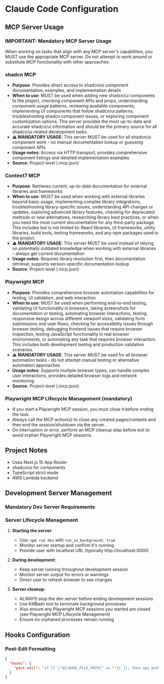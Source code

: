 # Claude Code Configuration

## MCP Server Usage

### IMPORTANT: Mandatory MCP Server Usage

When working on tasks that align with any MCP server's capabilities, you MUST use the appropriate MCP server. Do not attempt to work around or substitute MCP functionality with other approaches.

### shadcn MCP

- **Purpose**: Provides direct access to shadcn/ui component documentation, examples, and implementation details
- **When to use**: MUST be used when adding new shadcn/ui components to the project, checking component APIs and props, understanding component usage patterns, reviewing available components, implementing UI components that follow shadcn/ui patterns, troubleshooting shadcn component issues, or exploring component customization options. This server provides the most up-to-date and accurate shadcn/ui information and should be the primary source for all shadcn/ui related development tasks.
- **⚠️ MANDATORY USAGE**: This server MUST be used for all shadcn/ui component work - no manual documentation lookup or guessing component APIs
- **Usage notes**: Access via HTTP transport, provides comprehensive component listings and detailed implementation examples
- **Source**: Project-level (.mcp.json)

### Context7 MCP

- **Purpose**: Retrieves current, up-to-date documentation for external libraries and frameworks
- **When to use**: MUST be used when working with external libraries beyond basic usage, implementing complex library integrations, troubleshooting library-specific issues, understanding API changes or updates, exploring advanced library features, checking for deprecated methods or new alternatives, researching library best practices, or when you need the most current documentation for any third-party package. This includes but is not limited to: React libraries, UI frameworks, utility libraries, build tools, testing frameworks, and any npm packages used in the project.
- **⚠️ MANDATORY USAGE**: This server MUST be used instead of relying on potentially outdated knowledge when working with external libraries - always get current documentation
- **Usage notes**: Requires library resolution first, then documentation retrieval; supports version-specific documentation lookup
- **Source**: Project-level (.mcp.json)

### Playwright MCP

- **Purpose**: Provides comprehensive browser automation capabilities for testing, UI validation, and web interaction
- **When to use**: MUST be used when performing end-to-end testing, validating UI functionality in browsers, taking screenshots for documentation or testing, automating browser interactions, testing responsive design across different viewport sizes, validating form submissions and user flows, checking for accessibility issues through browser testing, debugging frontend issues that require browser inspection, testing JavaScript functionality in real browser environments, or automating any task that requires browser interaction. This includes both development testing and production validation scenarios.
- **⚠️ MANDATORY USAGE**: This server MUST be used for all browser automation tasks - do not attempt manual testing or alternative automation approaches
- **Usage notes**: Supports multiple browser types, can handle complex user interactions, provides detailed browser logs and network monitoring
- **Source**: Project-level (.mcp.json)

### Playwright MCP Lifecycle Management (mandatory)

- If you start a Playwright MCP session, you must close it before ending the task.
- Always call the MCP action(s) to close any created pages/contexts and then end the session/shutdown via the server.
- On interruption or error, perform an MCP cleanup step before exit to avoid orphan Playwright MCP sessions.

## Project Notes

- Uses Next.js 15 App Router
- shadcn/ui for components
- TypeScript strict mode
- AWS Lambda backend

## Development Server Management

### Mandatory Dev Server Requirements

### Server Lifecycle Management

1. **Starting the server**:
   - Use: `npm run dev` with `run_in_background: true`
   - Monitor server startup and confirm it's running
   - Provide user with localhost URL (typically http://localhost:3000)

2. **During development**:
   - Keep server running throughout development session
   - Monitor server output for errors or warnings
   - Direct user to refresh browser to see changes

3. **Server cleanup**:
   - ALWAYS stop the dev server before ending development sessions
   - Use KillBash tool to terminate background processes
   - Also ensure any Playwright MCP sessions you started are closed (see Playwright MCP Lifecycle Management)
   - Ensure no orphaned processes remain running

## Hooks Configuration

### Post-Edit Formatting
```json
{
  "hooks": {
    "post-edit": "if [[ \"$CLAUDE_FILE_PATH\" == *.ts ]]; then npx prettier --write \"$CLAUDE_FILE_PATH\"; fi"
  }
}
```
